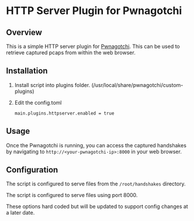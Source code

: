# HTTP Server Plugin for Pwnagotchi

## Overview

This is a simple HTTP server plugin for [Pwnagotchi](https://pwnagotchi.ai/). This can be used to retrieve captured pcaps from within the web browser. 

## Installation

1. Install script into plugins folder. (/usr/local/share/pwnagotchi/custom-plugins)

2. Edit the config.toml

	`main.plugins.httpserver.enabled = true`

## Usage

Once the Pwnagotchi is running, you can access the captured handshakes by navigating to `http://<your-pwnagotchi-ip>:8000` in your web browser.

## Configuration

The script is configured to serve files from the `/root/handshakes` directory. 

The script is configured to serve files using port 8000.

These options hard coded but will be updated to support config changes at a later date. 


